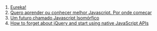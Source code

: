 1. [Eureka!](http://braziljs.org/blog/eureka/)
1. [Quero aprender ou conhecer melhor Javascript. Por onde começar](http://www.luiztiago.com/post/34760239764/quero-aprender-ou-conhecer-melhor-javascript-pori)
1. [Um futuro chamado Javascript Isomórfico](https://medium.com/pensamentos-js/um-futuro-chamado-javascript-isomorfico-fa43af60d132)
1. [How to forget about jQuery and start using native JavaScript APIs](http://blog.romanliutikov.com/post/63383858003/how-to-forget-about-jquery-and-start-using-native)
